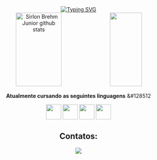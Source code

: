 <div align = "center">
<a href="https://git.io/typing-svg"><img src="https://readme-typing-svg.herokuapp.com?font=Fira+Code&pause=1000&center=true&vCenter=true&width=435&lines=Welcome!;My+name+is+Sirlon+Brehm+Junior;I'm+a+JAVA+student;." alt="Typing SVG" /></a>
</div>
<div align="center">  
  <img width="49%" height="195px" src="https://github-readme-stats.vercel.app/api?username=sirlonjr&show_icons=true&count_private=true&hide_border=true&title_color=ffffff&icon_color=01C231&text_color=f6f5f4&bg_color=0d1117" alt="Sirlon Brehm Junior github stats" /> 
  <img width="41%" height="195px" src="https://github-readme-stats.vercel.app/api/top-langs/?username=sirlonjr&layout=compact&hide_border=true&title_color=ffffff&text_color=f6f5f4&bg_color=0d1117" />


<meta charset="UTF-8">



<b>Atualmente cursando as seguintes linguagens</b> &#128512 <br>
<div>
<img loading="lazy" src="https://cdn.jsdelivr.net/gh/devicons/devicon/icons/java/java-original.svg" width="40" height="40"/>
<img loading="lazy" src="https://logodownload.org/wp-content/uploads/2016/10/html5-logo.png" width="40" height="40"/>
<img loading="lazy" src="https://logospng.org/download/css-3/logo-css-3-2048.png" width="40" height="40"/>
<img loading="lazy" src="https://logodownload.org/wp-content/uploads/2022/04/javascript-logo-1.png" width="40" height="40"/>
</div>



## Contatos:
<div>
<a href="https://instagram.com/sirlonjrr?igshid=YTQwZjQ0NmI0OA==" target="_blank"><img loading="lazy" src="https://img.shields.io/badge/-Instagram-%23E4405F?style=for-the-badge&logo=instagram&logoColor=white" target="_blank"></a>

</div>

